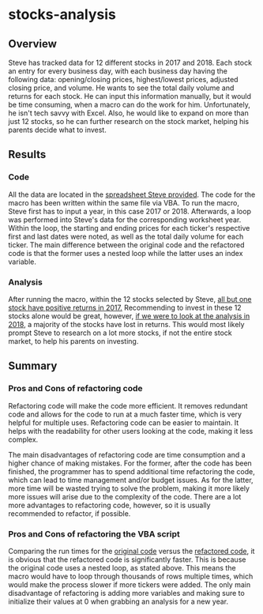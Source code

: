 # stocks-analysis

## Overview

Steve has tracked data for 12 different stocks in 2017 and 2018. Each stock an entry for every business day, with each business day having the following data: opening/closing prices, highest/lowest prices, adjusted closing price, and volume. He wants to see the total daily volume and returns for each stock. He can input this information manually, but it would be time consuming, when a macro can do the work for him. Unfortunately, he isn't tech savvy with Excel. Also, he would like to expand on more than just 12 stocks, so he can further research on the stock market, helping his parents decide what to invest.

## Results

### Code

All the data are located in the [spreadsheet Steve provided](./VBA_Challenge.xlsm). The code for the macro has been written within the same file via VBA. To run the macro, Steve first has to input a year, in this case 2017 or 2018. Afterwards, a loop was performed into Steve's data for the corresponding worksheet year. Within the loop, the starting and ending prices for each ticker's respective first and last dates were noted, as well as the total daily volume for each ticker. The main difference between the original code and the refactored code is that the former uses a nested loop while the latter uses an index variable.

### Analysis

After running the macro, within the 12 stocks selected by Steve, [all but one stock have positive returns in 2017.](./resources/Stocks_2017.png) Recommending to invest in these 12 stocks alone would be great, however, [if we were to look at the analysis in 2018](./resources/Stocks_2018.png), a majority of the stocks have lost in returns. This would most likely prompt Steve to research on a lot more stocks, if not the entire stock market, to help his parents on investing.

## Summary

### Pros and Cons of refactoring code

Refactoring code will make the code more efficient. It removes redundant code and allows for the code to run at a much faster time, which is very helpful for multiple uses. Refactoring code can be easier to maintain. It helps with the readability for other users looking at the code, making it less complex.

The main disadvantages of refactoring code are time consumption and a higher chance of making mistakes. For the former, after the code has been finished, the programmer has to spend additional time refactoring the code, which can lead to time management and/or budget issues. As for the latter, more time will be wasted trying to solve the problem, making it more likely more issues will arise due to the complexity of the code. There are a lot more advantages to refactoring code, however, so it is usually recommended to refactor, if possible.

### Pros and Cons of refactoring the VBA script

Comparing the run times for the [original code](./resources/Module_2_2018.png) versus the [refactored code](./resources/VBA_Challenge_2018.png), it is obvious that the refactored code is significantly faster. This is because the original code uses a nested loop, as stated above. This means the macro would have to loop through thousands of rows multiple times, which would make the process slower if more tickers were added. The only main disadvantage of refactoring is adding more variables and making sure to initialize their values at 0 when grabbing an analysis for a new year.
